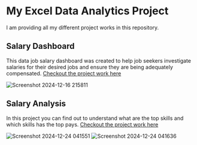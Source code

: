 # My Excel Data Analytics Project

I am providing all my different project works in this repository.

## Salary Dashboard

This data job salary dashboard was created to help job seekers investigate salaries for their desired jobs and ensure they are being adequately compensated.
[Checkout the project work here](Project_1-Dashboard)

![Screenshot 2024-12-16 215811](https://github.com/user-attachments/assets/68beecab-0f76-43d0-ba4b-9d64d4678469)

## Salary Analysis

In this project you can find out to understand what are the top skills and which skills has the top pays.
[Checkout the project work here](Project_2-Analysis)

![Screenshot 2024-12-24 041551](https://github.com/user-attachments/assets/7b2836ab-9f7f-4880-9e57-9fb5288881ab)
![Screenshot 2024-12-24 041636](https://github.com/user-attachments/assets/b29924bb-db41-46b2-a693-9cdf02e46d88)

